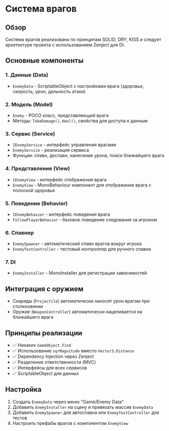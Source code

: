 # Система врагов

## Обзор
Система врагов реализована по принципам SOLID, DRY, KISS и следует архитектуре проекта с использованием Zenject для DI.

## Основные компоненты

### 1. Данные (Data)
- `EnemyData` - ScriptableObject с настройками врага (здоровье, скорость, урон, дальность атаки)

### 2. Модель (Model)
- `Enemy` - POCO класс, представляющий врага
- Методы: `TakeDamage()`, `Heal()`, свойства для доступа к данным

### 3. Сервис (Service)
- `IEnemyService` - интерфейс управления врагами
- `EnemyService` - реализация сервиса
- Функции: спавн, деспавн, нанесение урона, поиск ближайшего врага

### 4. Представление (View)
- `IEnemyView` - интерфейс отображения врага
- `EnemyView` - MonoBehaviour компонент для отображения врага с полоской здоровья

### 5. Поведение (Behavior)
- `IEnemyBehavior` - интерфейс поведения врага
- `FollowPlayerBehavior` - базовое поведение следования за игроком

### 6. Спавнер
- `EnemySpawner` - автоматический спавн врагов вокруг игрока
- `EnemyTestController` - тестовый контроллер для ручного спавна

### 7. DI
- `EnemyInstaller` - MonoInstaller для регистрации зависимостей

## Интеграция с оружием
- Снаряды (`Projectile`) автоматически наносят урон врагам при столкновении
- Оружие (`WeaponController`) автоматически нацеливается на ближайшего врага

## Принципы реализации
- ✅ Никаких `GameObject.Find`
- ✅ Использование `sqrMagnitude` вместо `Vector3.Distance`
- ✅ Dependency Injection через Zenject
- ✅ Разделение ответственности (MVC)
- ✅ Интерфейсы для всех сервисов
- ✅ ScriptableObject для данных

## Настройка
1. Создать `EnemyData` через меню "Game/Enemy Data"
2. Добавить `EnemyInstaller` на сцену и привязать массив `EnemyData`
3. Добавить `EnemySpawner` для автоспавна или `EnemyTestController` для тестов
4. Настроить префабы врагов с компонентом `EnemyView` 